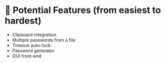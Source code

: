 # 🔮 Potential Features (from easiest to hardest)

- Clipboard integration
- Multiple passwords from a file
- Timeout auto-lock
- Password generator
- GUI front-end